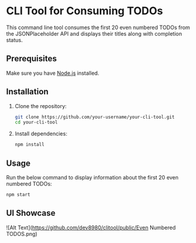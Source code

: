 # CLI Tool for Consuming TODOs

This command line tool consumes the first 20 even numbered TODOs from the JSONPlaceholder API and displays their titles along with completion status.

## Prerequisites

Make sure you have [Node.js](https://nodejs.org/) installed.

## Installation

1. Clone the repository:
   ```bash
   git clone https://github.com/your-username/your-cli-tool.git
   cd your-cli-tool

2. Install dependencies:
    ```bash
    npm install

## Usage
Run the below command to display information about the first 20 even numbered TODOs:
```bash
npm start
```

## UI Showcase

![Alt Text](https://github.com/dev8980/clitool/public/Even Numbered TODOS.png)
